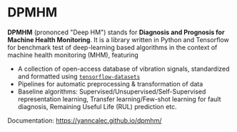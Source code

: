 # DPMHM

**DPMHM** (prononced "Deep HM") stands for **Diagnosis and Prognosis for Machine Health Monitoring**. It is a library written in Python and Tensorflow for benchmark test of deep-learning based algorithms in the context of machine health monitoring (MHM), featuring

- A collection of open-access database of vibration signals, standardized and formatted using [`tensorflow-datasets`](https://www.tensorflow.org/datasets/overview)
- Pipelines for automatic preprocessing & transformation of data
- Baseline algorithms: Supervised/Unsupervised/Self-Supervised representation learning, Transfer learning/Few-shot learning for fault diagnosis, Remaining Useful Life (RUL) prediction etc.

Documentation:
https://yanncalec.github.io/dpmhm/